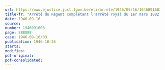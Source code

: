 ```yaml
---
url: https://www.ejustice.just.fgov.be/eli/arrete/1946/09/16/1946091603/justel
title-fr: "Arrêté du Régent complétant l'arrêté royal du 1er mars 1882 relatif à la délivrance des permis de port d'armes de chasse"
date: 1946-09-16
source:
number: 1946091603
page: 888888
case: 1946-09-16/03
publication: 1946-10-26
starts:
modifies:
pdf-original:
pdf-consolidated:
---
```


